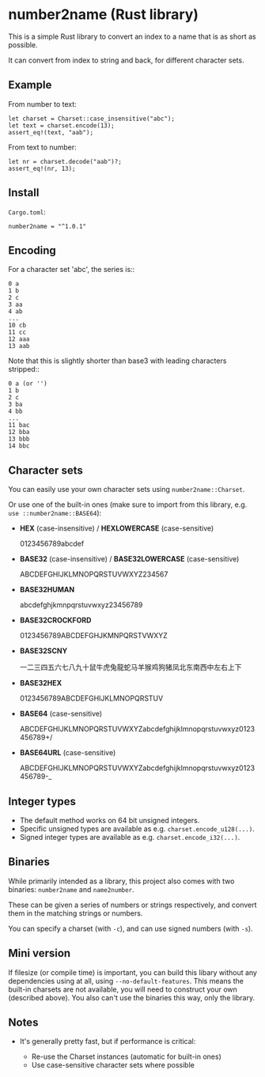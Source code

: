 
number2name (Rust library)
===============================

This is a simple Rust library to convert an index to a name that is as short as possible.

It can convert from index to string and back, for different character sets.

Example
-------------------------------

From number to text:

    let charset = Charset::case_insensitive("abc");
    let text = charset.encode(13);
    assert_eq!(text, "aab");
    
From text to number:
    
    let nr = charset.decode("aab")?;
    assert_eq!(nr, 13);

Install
-------------------------------

`Cargo.toml`:

    number2name = "^1.0.1"

Encoding
-------------------------------

For a character set 'abc', the series is::

    0 a
    1 b
    2 c
    3 aa
    4 ab
    ...
    10 cb
    11 cc
    12 aaa
    13 aab

Note that this is slightly shorter than base3 with leading characters stripped::

    0 a (or '')
    1 b
    2 c
    3 ba
    4 bb
    ...
    11 bac
    12 bba
    13 bbb
    14 bbc

Character sets
-------------------------------

You can easily use your own character sets using `number2name::Charset`.

Or use one of the built-in ones (make sure to import from this library, e.g. `use ::number2name::BASE64`):

* **HEX** (case-insensitive) / **HEXLOWERCASE** (case-sensitive)

    0123456789abcdef
    
* **BASE32** (case-insensitive) / **BASE32LOWERCASE** (case-sensitive)

    ABCDEFGHIJKLMNOPQRSTUVWXYZ234567
    
* **BASE32HUMAN**

    abcdefghjkmnpqrstuvwxyz23456789
    
* **BASE32CROCKFORD**

    0123456789ABCDEFGHJKMNPQRSTVWXYZ
    
* **BASE32SCNY**

    一二三四五六七八九十鼠牛虎兔龍蛇马羊猴鸡狗猪凤北东南西中左右上下
    
* **BASE32HEX**

    0123456789ABCDEFGHIJKLMNOPQRSTUV
    
* **BASE64** (case-sensitive)

    ABCDEFGHIJKLMNOPQRSTUVWXYZabcdefghijklmnopqrstuvwxyz0123456789+/
    
* **BASE64URL** (case-sensitive)

    ABCDEFGHIJKLMNOPQRSTUVWXYZabcdefghijklmnopqrstuvwxyz0123456789-_

Integer types
------------------------------- 

* The default method works on 64 bit unsigned integers.
* Specific unsigned types are available as e.g. `charset.encode_u128(...)`. 
* Signed integer types are available as e.g. `charset.encode_i32(...)`.

Binaries
-------------------------------

While primarily intended as a library, this project also comes with two binaries: `number2name` and `name2number`.

These can be given a series of numbers or strings respectively, and convert them in the matching strings or numbers.

You can specify a charset (with `-c`), and can use signed numbers (with `-s`).

Mini version
------------------------------- 

If filesize (or compile time) is important, you can build this libary without any dependencies using at all, using `--no-default-features`. This means the built-in charsets are not available, you will need to construct your own (described above). You also can't use the binaries this way, only the library.

Notes
-------------------------------

* It's generally pretty fast, but if performance is critical:

  - Re-use the Charset instances (automatic for built-in ones)
  - Use case-sensitive character sets where possible

